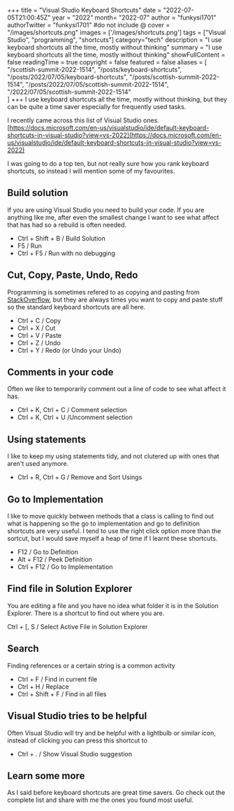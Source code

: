 +++
title = "Visual Studio Keyboard Shortcuts"
date = "2022-07-05T21:00:45Z"
year = "2022"
month= "2022-07"
author = "funkysi1701"
authorTwitter = "funkysi1701" #do not include @
cover = "/images/shortcuts.png"
images = ['/images/shortcuts.png']
tags = ["Visual Studio", "programming", "shortcuts"]
category="tech"
description =  "I use keyboard shortcuts all the time, mostly without thinking"
summary = "I use keyboard shortcuts all the time, mostly without thinking"
showFullContent = false
readingTime = true
copyright = false
featured = false
aliases = [
    "/scottish-summit-2022-1514",
    "/posts/keyboard-shortcuts",
    "/posts/2022/07/05/keyboard-shortcuts",
    "/posts/scottish-summit-2022-1514",
    "/posts/2022/07/05/scottish-summit-2022-1514",
    "/2022/07/05/scottish-summit-2022-1514"    
]
+++
I use keyboard shortcuts all the time, mostly without thinking, but they can be quite a time saver especially for frequently used tasks.

I recently came across this list of Visual Studio ones. [https://docs.microsoft.com/en-us/visualstudio/ide/default-keyboard-shortcuts-in-visual-studio?view=vs-2022](https://docs.microsoft.com/en-us/visualstudio/ide/default-keyboard-shortcuts-in-visual-studio?view=vs-2022)

I was going to do a top ten, but not really sure how you rank keyboard shortcuts, so instead I will mention some of my favourites.

## Build solution

If you are using Visual Studio you need to build your code. If you are anything like me, after even the smallest change I want to see what affect that has had so a rebuild is often needed.

- Ctrl + Shift + B / Build Solution
- F5 / Run
- Ctrl + F5 / Run with no debugging

## Cut, Copy, Paste, Undo, Redo

Programming is sometimes refered to as copying and pasting from [StackOverflow](https://stackoverflow.com/), but they are always times you want to copy and paste stuff so the standard keyboard shortcuts are all here.

- Ctrl + C / Copy
- Ctrl + X / Cut
- Ctrl + V / Paste
- Ctrl + Z / Undo
- Ctrl + Y / Redo (or Undo your Undo)

## Comments in your code

Often we like to temporarily comment out a line of code to see what affect it has. 

- Ctrl + K, Ctrl + C / Comment selection
- Ctrl + K, Ctrl + U /Uncomment selection

## Using statements

I like to keep my using statements tidy, and not clutered up with ones that aren't used anymore.

- Ctrl + R, Ctrl + G / Remove and Sort Usings

## Go to Implementation

I like to move quickly between methods that a class is calling to find out what is happening so the go to implementation and go to definition shortcuts are very useful. I tend to use the right click option more than the sortcut, but I would save myself a heap of time if I learnt these shortcuts.

- F12 / Go to Definition
- Alt + F12 / Peek Definition
- Ctrl + F12 / Go to Implementation

## Find file in Solution Explorer

You are editing a file and you have no idea what folder it is in the Solution Explorer. There is a shortcut to find out where you are.

Ctrl + [, S / Select Active File in Solution Explorer

## Search

Finding references or a certain string is a common activity

- Ctrl + F / Find in current file
- Ctrl + H / Replace
- Ctrl + Shift + F / Find in all files

## Visual Studio tries to be helpful

Often Visual Studio will try and be helpful with a lightbulb or similar icon, instead of clicking you can press this shortcut to 

- Ctrl + . / Show Visual Studio suggestion

## Learn some more

As I said before keyboard shortcuts are great time savers. Go check out the complete list and share with me the ones you found most useful.